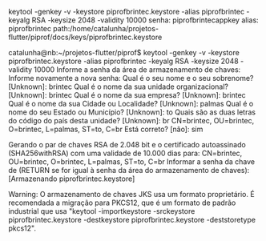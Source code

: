 keytool -genkey -v -keystore piprofbrintec.keystore -alias piprofbrintec -keyalg RSA -keysize 2048 -validity 10000
senha: piprofbrintecappkey
alias: piprofbrintec
path:/home/catalunha/projetos-flutter/piprof/docs/keys/piprofbrintec.keystore

catalunha@nb:~/projetos-flutter/piprof$ keytool -genkey -v -keystore piprofbrintec.keystore -alias piprofbrintec -keyalg RSA -keysize 2048 -validity 10000
Informe a senha da área de armazenamento de chaves:  
Informe novamente a nova senha: 
Qual é o seu nome e o seu sobrenome?
  [Unknown]:  brintec
Qual é o nome da sua unidade organizacional?
  [Unknown]:  brintec
Qual é o nome da sua empresa?
  [Unknown]:  brintec
Qual é o nome da sua Cidade ou Localidade?
  [Unknown]:  palmas
Qual é o nome do seu Estado ou Município?
  [Unknown]:  to
Quais são as duas letras do código do país desta unidade?
  [Unknown]:  br
CN=brintec, OU=brintec, O=brintec, L=palmas, ST=to, C=br Está correto?
  [não]:  sim

Gerando o par de chaves RSA de 2.048 bit e o certificado autoassinado (SHA256withRSA) com uma validade de 10.000 dias
        para: CN=brintec, OU=brintec, O=brintec, L=palmas, ST=to, C=br
Informar a senha da chave de <piprofbrintec>
        (RETURN se for igual à senha da área do armazenamento de chaves):  
[Armazenando piprofbrintec.keystore]

Warning:
O armazenamento de chaves JKS usa um formato proprietário. É recomendada a migração para PKCS12, que é um formato de padrão industrial que usa "keytool -importkeystore -srckeystore piprofbrintec.keystore -destkeystore piprofbrintec.keystore -deststoretype pkcs12".


